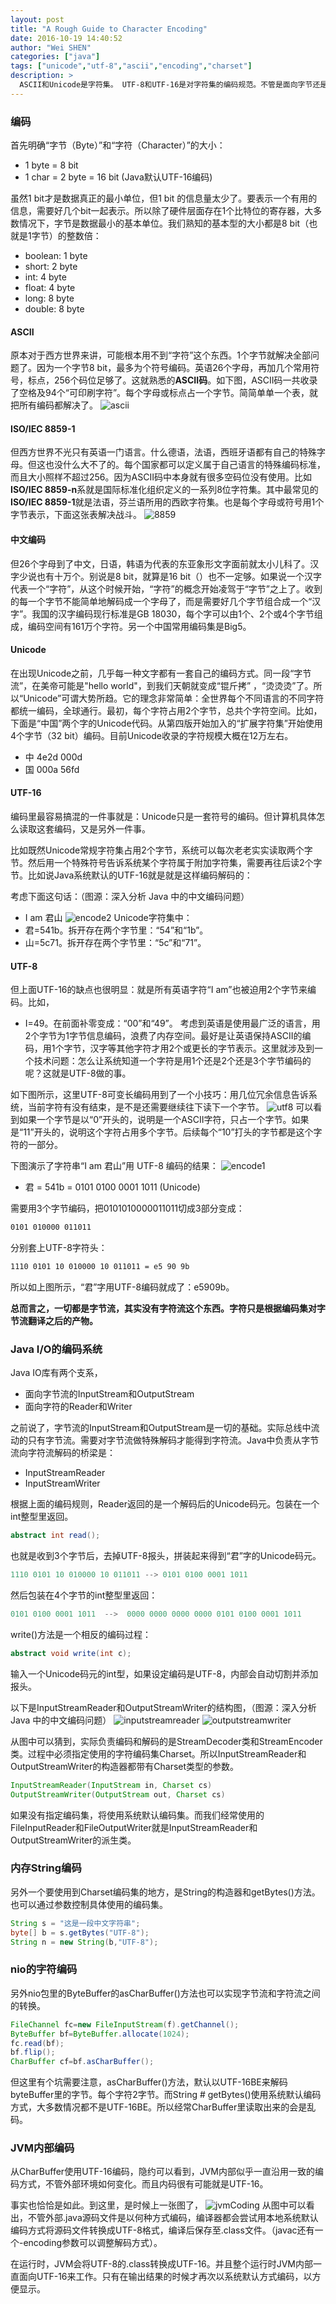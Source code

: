 ```yaml
---
layout: post
title: "A Rough Guide to Character Encoding"
date: 2016-10-19 14:40:52
author: "Wei SHEN"
categories: ["java"]
tags: ["unicode","utf-8","ascii","encoding","charset"]
description: >
  ASCII和Unicode是字符集。 UTF-8和UTF-16是对字符集的编码规范。不管是面向字节还是面向字符的流，本质上都是二进制串。关键就看我们怎么对他们进行编码和解码。
---
```


### 编码
首先明确“字节（Byte）”和“字符（Character）”的大小：
* 1 byte = 8 bit
* 1 char = 2 byte = 16 bit (Java默认UTF-16编码)

虽然1 bit才是数据真正的最小单位，但1 bit 的信息量太少了。要表示一个有用的信息，需要好几个bit一起表示。所以除了硬件层面存在1个比特位的寄存器，大多数情况下，字节是数据最小的基本单位。我们熟知的基本型的大小都是8 bit（也就是1字节）的整数倍：
* boolean: 1 byte
* short: 2 byte
* int: 4 byte
* float: 4 byte
* long: 8 byte
* double: 8 byte

#### ASCII
原本对于西方世界来讲，可能根本用不到“字符”这个东西。1个字节就解决全部问题了。因为一个字节8 bit，最多为个符号编码。英语26个字母，再加几个常用符号，标点，256个码位足够了。这就熟悉的**ASCII码**。如下图，ASCII码一共收录了空格及94个“可印刷字符”。每个字母或标点占一个字节。简简单单一个表，就把所有编码都解决了。
![ascii](/images/tij4-18/ascii.png)

#### ISO/IEC 8859-1
但西方世界不光只有英语一门语言。什么德语，法语，西班牙语都有自己的特殊字母。但这也没什么大不了的。每个国家都可以定义属于自己语言的特殊编码标准，而且大小照样不超过256。因为ASCII码中本身就有很多空码位没有使用。比如**ISO/IEC 8859-n**系就是国际标准化组织定义的一系列8位字符集。其中最常见的**ISO/IEC 8859-1**就是法语，芬兰语所用的西欧字符集。也是每个字母或符号用1个字节表示，下面这张表解决战斗。
![8859](/images/tij4-18/8859.png)

#### 中文编码
但26个字母到了中文，日语，韩语为代表的东亚象形文字面前就太小儿科了。汉字少说也有十万个。别说是8 bit，就算是16 bit（）也不一定够。如果说一个汉字代表一个“字符”，从这个时候开始，“字符”的概念开始凌驾于“字节”之上了。收到的每一个字节不能简单地解码成一个字母了，而是需要好几个字节组合成一个“汉字”。我国的汉字编码现行标准是GB 18030，每个字可以由1个、2个或4个字节组成，编码空间有161万个字符。另一个中国常用编码集是Big5。

#### Unicode
在出现Unicode之前，几乎每一种文字都有一套自己的编码方式。同一段“字节流”，在美帝可能是"hello world"，到我们天朝就变成“锟斤拷” ，“烫烫烫”了。所以“Unicode”可谓大势所趋。它的理念非常简单：全世界每个不同语言的不同字符都统一编码，全球通行。最初，每个字符占用2个字节，总共个字符空间。比如，下面是“中国”两个字的Unicode代码。从第四版开始加入的“扩展字符集”开始使用4个字节（32 bit）编码。目前Unicode收录的字符规模大概在12万左右。
* 中  4e2d 000d
* 国  000a 56fd

#### UTF-16
编码里最容易搞混的一件事就是：Unicode只是一套符号的编码。但计算机具体怎么读取这套编码，又是另外一件事。

比如既然Unicode常规字符集占用2个字节，系统可以每次老老实实读取两个字节。然后用一个特殊符号告诉系统某个字符属于附加字符集，需要再往后读2个字节。比如说Java系统默认的UTF-16就是就是这样编码解码的：

考虑下面这句话：（图源：深入分析 Java 中的中文编码问题）
* I am 君山
![encode2](/images/tij4-18/encode2.png)
Unicode字符集中：
* 君=541b。拆开存在两个字节里：“54”和“1b”。
* 山=5c71。拆开存在两个字节里：“5c”和“71”。

#### UTF-8
但上面UTF-16的缺点也很明显：就是所有英语字符“I am”也被迫用2个字节来编码。比如，
* I=49。在前面补零变成：“00”和“49”。
考虑到英语是使用最广泛的语言，用2个字节为1字节信息编码，浪费了内存空间。最好是让英语保持ASCII的编码，用1个字节，汉字等其他字符才用2个或更长的字节表示。这里就涉及到一个技术问题：怎么让系统知道一个字符是用1个还是2个还是3个字节编码的呢？这就是UTF-8做的事。

如下图所示，这里UTF-8可变长编码用到了一个小技巧：用几位冗余信息告诉系统，当前字符有没有结束，是不是还需要继续往下读下一个字节。
![utf8](/images/tij4-18/utf8.png)
可以看到如果一个字节是以“0”开头的，说明是一个ASCII字符，只占一个字节。如果是“11”开头的，说明这个字符占用多个字节。后续每个“10”打头的字节都是这个字符的一部分。

下图演示了字符串“I am 君山”用 UTF-8 编码的结果：
![encode1](/images/tij4-18/encode1.png)

* 君 = 541b = 0101 0100 0001 1011 (Unicode)

需要用3个字节编码，把0101010000011011切成3部分变成：
```bash
0101 010000 011011
```
分别套上UTF-8字符头：
```bash
1110 0101 10 010000 10 011011 = e5 90 9b
```
所以如上图所示，“君”字用UTF-8编码就成了：e5909b。

**总而言之，一切都是字节流，其实没有字符流这个东西。字符只是根据编码集对字节流翻译之后的产物。**

### Java I/O的编码系统
Java IO库有两个支系，
* 面向字节流的InputStream和OutputStream
* 面向字符的Reader和Writer

之前说了，字节流的InputStream和OutputStream是一切的基础。实际总线中流动的只有字节流。需要对字节流做特殊解码才能得到字符流。Java中负责从字节流向字符流解码的桥梁是：
* InputStreamReader
* InputStreamWriter

根据上面的编码规则，Reader返回的是一个解码后的Unicode码元。包装在一个int整型里返回。
```java
abstract int read();
```
也就是收到3个字节后，去掉UTF-8报头，拼装起来得到“君”字的Unicode码元。
```java
1110 0101 10 010000 10 011011 --> 0101 0100 0001 1011
```
然后包装在4个字节的int整型里返回：
```java
0101 0100 0001 1011  -->  0000 0000 0000 0000 0101 0100 0001 1011
```
write()方法是一个相反的编码过程：
```java
abstract void write(int c);
```
输入一个Unicode码元的int型，如果设定编码是UTF-8，内部会自动切割并添加报头。

以下是InputStreamReader和OutputStreamWriter的结构图，（图源：深入分析 Java 中的中文编码问题）
![inputstreamreader](/images/tij4-18/inputstreamreader.png)
![outputstreamwriter](/images/tij4-18/outputstreamwriter.png)

从图中可以猜到，实际负责编码和解码的是StreamDecoder类和StreamEncoder类。过程中必须指定使用的字符编码集Charset。所以InputStreamReader和OutputStreamWriter的构造器都带有Charset类型的参数。
```java
InputStreamReader(InputStream in, Charset cs)
OutputStreamWriter(OutputStream out, Charset cs)
```
如果没有指定编码集，将使用系统默认编码集。而我们经常使用的FileInputReader和FileOutputWriter就是InputStreamReader和OutputStreamWriter的派生类。

### 内存String编码
另外一个要使用到Charset编码集的地方，是String的构造器和getBytes()方法。也可以通过参数控制具体使用的编码集。
```java
String s = "这是一段中文字符串";
byte[] b = s.getBytes("UTF-8");
String n = new String(b,"UTF-8");
```

### nio的字符编码
另外nio包里的ByteBuffer的asCharBuffer()方法也可以实现字节流和字符流之间的转换。
```java
FileChannel fc=new FileInputStream(f).getChannel();
ByteBuffer bf=ByteBuffer.allocate(1024);
fc.read(bf);
bf.flip();
CharBuffer cf=bf.asCharBuffer();
```

但这里有个坑需要注意，asCharBuffer()方法，默认以UTF-16BE来解码byteBuffer里的字节。每个字符2字节。而String # getBytes()使用系统默认编码方式，大多数情况都不是UTF-16BE。所以经常CharBuffer里读取出来的会是乱码。

### JVM内部编码
从CharBuffer使用UTF-16编码，隐约可以看到，JVM内部似乎一直沿用一致的编码方式，不管外部环境如何变化。而且内码很有可能就是UTF-16。

事实也恰恰是如此。到这里，是时候上一张图了，
![jvmCoding](/images/tij4-18/jvmCoding.png)
从图中可以看出，不管外部.java源码文件是以何种方式编码，编译器都会尝试用本地系统默认编码方式将源码文件转换成UTF-8格式，编译后保存至.class文件。（javac还有一个-encoding参数可以调整解码方式）。

在运行时，JVM会将UTF-8的.class转换成UTF-16。并且整个运行时JVM内部一直面向UTF-16来工作。只有在输出结果的时候才再次以系统默认方式编码，以方便显示。
